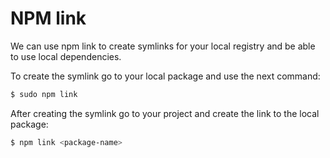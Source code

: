 # NPM link

We can use npm link to create symlinks for your local registry and be able to
use local dependencies.

To create the symlink go to your local package and use the next command:

```bash
$ sudo npm link
```

After creating the symlink go to your project and create the link to the local
package:

```bash
$ npm link <package-name>
```
